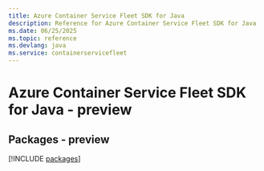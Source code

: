 ```yaml
---
title: Azure Container Service Fleet SDK for Java
description: Reference for Azure Container Service Fleet SDK for Java
ms.date: 06/25/2025
ms.topic: reference
ms.devlang: java
ms.service: containerservicefleet
---
```

# Azure Container Service Fleet SDK for Java - preview
## Packages - preview
[!INCLUDE [packages](container-service-fleet-index.md)]